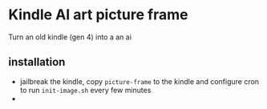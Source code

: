 # Kindle AI art picture frame

Turn an old kindle (gen 4) into a an ai 

## installation

* jailbreak the kindle, copy `picture-frame` to the kindle and configure cron to run `init-image.sh` every few minutes
* 
